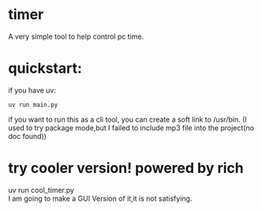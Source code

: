 # timer 
A very simple tool to help control pc time.
# quickstart:
if you have uv:
```shell
uv run main.py
```
if you want to run this as a cli tool, you can create a soft link to /usr/bin.
(I used to try package mode,but I failed to include mp3 file into the project(no doc found))  

# try cooler version! powered by rich
uv run cool_timer.py  
I am going to make a GUI Version of it,it is not satisfying.